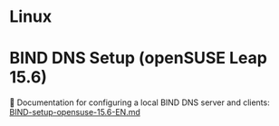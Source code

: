 # Linux

# BIND DNS Setup (openSUSE Leap 15.6)

📄 Documentation for configuring a local BIND DNS server and clients:  
[BIND-setup-opensuse-15.6-EN.md](./BIND-setup-opensuse-15.6-EN.md)

